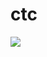 # ctc
[![](https://i.ytimg.com/vi/8zbCGqcSeP8/hqdefault.jpg)](https://youtu.be/8zbCGqcSeP8?si=K_TPObcTBMT-gYMz "")
